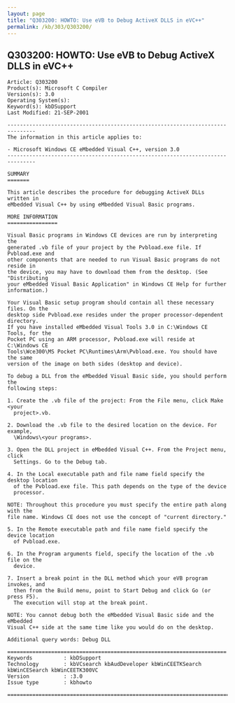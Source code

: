 ```yaml
---
layout: page
title: "Q303200: HOWTO: Use eVB to Debug ActiveX DLLS in eVC++"
permalink: /kb/303/Q303200/
---
```


## Q303200: HOWTO: Use eVB to Debug ActiveX DLLS in eVC++

	Article: Q303200
	Product(s): Microsoft C Compiler
	Version(s): 3.0
	Operating System(s): 
	Keyword(s): kbDSupport
	Last Modified: 21-SEP-2001
	
	-------------------------------------------------------------------------------
	The information in this article applies to:
	
	- Microsoft Windows CE eMbedded Visual C++, version 3.0 
	-------------------------------------------------------------------------------
	
	SUMMARY
	=======
	
	This article describes the procedure for debugging ActiveX DLLs written in
	eMbedded Visual C++ by using eMbedded Visual Basic programs.
	
	MORE INFORMATION
	================
	
	Visual Basic programs in Windows CE devices are run by interpreting the
	generated .vb file of your project by the Pvbload.exe file. If Pvbload.exe and
	other components that are needed to run Visual Basic programs do not reside in
	the device, you may have to download them from the desktop. (See "Distributing
	your eMbedded Visual Basic Application" in Windows CE Help for further
	information.)
	
	Your Visual Basic setup program should contain all these necessary files. On the
	desktop side Pvbload.exe resides under the proper processor-dependent directory.
	If you have installed eMbedded Visual Tools 3.0 in C:\Windows CE Tools, for the
	Pocket PC using an ARM processor, Pvbload.exe will reside at C:\Windows CE
	Tools\Wce300\MS Pocket PC\Runtimes\Arm\Pvbload.exe. You should have the same
	version of the image on both sides (desktop and device).
	
	To debug a DLL from the eMbedded Visual Basic side, you should perform the
	following steps:
	
	1. Create the .vb file of the project: From the File menu, click Make <your
	  project>.vb.
	
	2. Download the .vb file to the desired location on the device. For example,
	  \Windows\<your programs>.
	
	3. Open the DLL project in eMbedded Visual C++. From the Project menu, click
	  Settings. Go to the Debug tab.
	
	4. In the Local executable path and file name field specify the desktop location
	  of the Pvbload.exe file. This path depends on the type of the device
	  processor.
	
	NOTE: Throughout this procedure you must specify the entire path along with the
	file name. Windows CE does not use the concept of "current directory."
	
	5. In the Remote executable path and file name field specify the device location
	  of Pvbload.exe.
	
	6. In the Program arguments field, specify the location of the .vb file on the
	  device.
	
	7. Insert a break point in the DLL method which your eVB program invokes, and
	  then from the Build menu, point to Start Debug and click Go (or press F5).
	  The execution will stop at the break point.
	
	NOTE: You cannot debug both the eMbedded Visual Basic side and the eMbedded
	Visual C++ side at the same time like you would do on the desktop.
	
	Additional query words: Debug DLL
	
	======================================================================
	Keywords          : kbDSupport 
	Technology        : kbVCsearch kbAudDeveloper kbWinCEETKSearch kbWinCESearch kbWinCEETK300VC
	Version           : :3.0
	Issue type        : kbhowto
	
	=============================================================================
	
